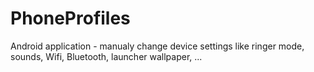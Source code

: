 PhoneProfiles
=============

Android application - manualy change device settings like ringer mode, sounds, Wifi, Bluetooth, launcher wallpaper, ...